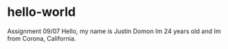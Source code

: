 # hello-world
Assignment 09/07
Hello, my name is Justin Domon Im 24 years old and Im from Corona, California.
